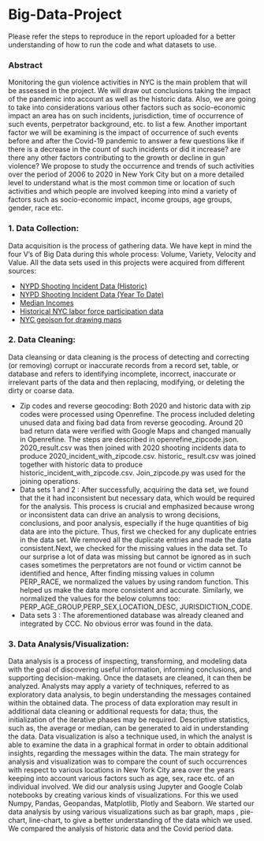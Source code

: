 # Big-Data-Project

Please refer the steps to reproduce in the report uploaded for a better understanding of how to  run the code and what datasets to use.

### Abstract
Monitoring the gun violence activities in NYC is the main problem
that will be assessed in the project. We will draw out conclusions
taking the impact of the pandemic into account as well as the historic
data. Also, we are going to take into considerations various
other factors such as socio-economic impact an area has on such
incidents, jurisdiction, time of occurrence of such events, perpetrator
background, etc. to list a few. Another important factor we will
be examining is the impact of occurrence of such events before and
after the Covid-19 pandemic to answer a few questions like if there
is a decrease in the count of such incidents or did it increase? are
there any other factors contributing to the growth or decline in gun
violence? We propose to study the occurrence and trends of such
activities over the period of 2006 to 2020 in New York City but on a
more detailed level to understand what is the most common time
or location of such activities and which people are involved keeping
into mind a variety of factors such as socio-economic impact,
income groups, age groups, gender, race etc.

### 1. Data Collection: 
Data acquisition is the process of gathering data. We have kept in
mind the four V’s of Big Data during this whole process: Volume,
Variety, Velocity and Value. All the data sets used in this projects
were acquired from different sources:
- [NYPD Shooting Incident Data (Historic)](https://data.cityofnewyork.us/Public-Safety/NYPD-Shooting-Incident-Data-Historic-/833y-fsy8)
- [NYPD Shooting Incident Data (Year To Date)](https://data.cityofnewyork.us/Public-Safety/NYPD-Shooting-Incident-Data-Year-To-Date-/5ucz-vwe8)
- [Median Incomes](https://data.cccnewyork.org/data/table/66/median-incomes#66/107/62/a/a)
- [Historical NYC labor force participation data](https://dol.ny.gov/labor-statistics-new-york-city-region#:~:text=The%20city’s%20seasonally%20adjusted%20unemployment,8.5%20percent%20in%20March%202021.)
- [NYC geojson for drawing maps](https://data.beta.nyc/dataset/nyc-zip-code-tabulation-areas)


### 2. Data Cleaning: 
Data cleansing or data cleaning is the process of detecting and correcting
(or removing) corrupt or inaccurate records from a record
set, table, or database and refers to identifying incomplete, incorrect,
inaccurate or irrelevant parts of the data and then replacing,
modifying, or deleting the dirty or coarse data.
- Zip codes and reverse geocoding: Both 2020 and historic
data with zip codes were processed using Openrefine. The
process included deleting unused data and fixing bad data
from reverse geocoding. Around 20 bad return data were
verified with Google Maps and changed manually in Openrefine.
The steps are described in openrefine_zipcode.json.
2020_result.csv was then joined with 2020 shooting incidents
data to produce 2020_incident_with_zipcode.csv. historic_
result.csv was joined together with historic data to produce
historic_incident_with_zipcode.csv. Join_zipcode.py
was used for the joining operations.
- Data sets 1 and 2 :
After successfully, acquiring the data set, we found that
the it had inconsistent but necessary data, which would
be required for the analysis. This process is crucial and emphasized
because wrong or inconsistent data can drive an
analysis to wrong decisions, conclusions, and poor analysis,
especially if the huge quantities of big data are into the picture.
Thus, first we checked for any duplicate entries in the data
set. We removed all the duplicate entries and made the data
consistent.Next, we checked for the missing values in the data set. To
our surprise a lot of data was missing but cannot be ignored
as in such cases sometimes the perpretators are not found or
victim cannot be identified and hence, After finding missing
values in column PERP_RACE, we normalized the values by
using random function. This helped us make the data more
consistent and accurate. Similarly, we normalized the values for the below columns
too: PERP_AGE_GROUP,PERP_SEX,LOCATION_DESC,
JURISDICTION_CODE.
- Data sets 3 :
The aforementioned database was already cleaned and integrated
by CCC. No obvious error was found in the data.


### 3. Data Analysis/Visualization: 
Data analysis is a process of inspecting, transforming, and modeling
data with the goal of discovering useful information, informing
conclusions, and supporting decision-making. Once the datasets
are cleaned, it can then be analyzed. Analysts may apply a variety
of techniques, referred to as exploratory data analysis, to begin
understanding the messages contained within the obtained data.
The process of data exploration may result in additional data cleaning
or additional requests for data; thus, the initialization of the
iterative phases may be required. Descriptive statistics, such as,
the average or median, can be generated to aid in understanding
the data. Data visualization is also a technique used, in which the
analyst is able to examine the data in a graphical format in order to
obtain additional insights, regarding the messages within the data.
The main strategy for analysis and visualization was to compare
the count of such occurrences with respect to various locations in
New York City area over the years keeping into account various
factors such as age, sex, race etc. of an individual involved. We did
our analysis using Jupyter and Google Colab notebooks by creating
various kinds of visualizations. For this we used Numpy, Pandas,
Geopandas, Matplotlib, Plotly and Seaborn.
We started our data analysis by using various visualizations such
as bar graph, maps , pie-chart, line-chart, to give a better understanding
of the data which we used. We compared the analysis of
historic data and the Covid period data.



